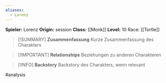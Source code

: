 ```yaml
---
aliases:
  - Lorenz
---
```

**Spieler:** Lorenz
**Origin:** session
**Class:** [[Monk]]
**Level:** 10
Race: [[Tortle]]

>[!SUMMARY] **Zusammenfassung**
>Kurze Zusammenfassung des Charakters

>[!IMPORTANT] **Relationships**
>Beziehungen zu anderen Charakteren

>[!INFO] **Backstory**
>Backstory des Charakters, wenn relevant

#analysis